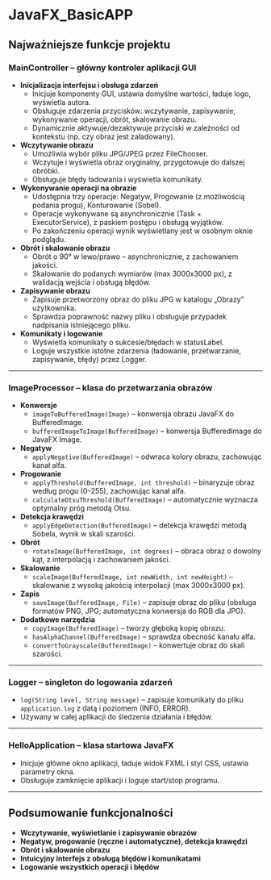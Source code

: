 # JavaFX_BasicAPP

## Najważniejsze funkcje projektu

### **MainController** – główny kontroler aplikacji GUI

- **Inicjalizacja interfejsu i obsługa zdarzeń**
    - Inicjuje komponenty GUI, ustawia domyślne wartości, ładuje logo, wyświetla autora.
    - Obsługuje zdarzenia przycisków: wczytywanie, zapisywanie, wykonywanie operacji, obrót, skalowanie obrazu.
    - Dynamicznie aktywuje/dezaktywuje przyciski w zależności od kontekstu (np. czy obraz jest załadowany).
- **Wczytywanie obrazu**
    - Umożliwia wybór pliku JPG/JPEG przez FileChooser.
    - Wczytuje i wyświetla obraz oryginalny, przygotowuje do dalszej obróbki.
    - Obsługuje błędy ładowania i wyświetla komunikaty.
- **Wykonywanie operacji na obrazie**
    - Udostępnia trzy operacje: Negatyw, Progowanie (z możliwością podania progu), Konturowanie (Sobel).
    - Operacje wykonywane są asynchronicznie (Task + ExecutorService), z paskiem postępu i obsługą wyjątków.
    - Po zakończeniu operacji wynik wyświetlany jest w osobnym oknie podglądu.
- **Obrót i skalowanie obrazu**
    - Obrót o 90° w lewo/prawo – asynchronicznie, z zachowaniem jakości.
    - Skalowanie do podanych wymiarów (max 3000x3000 px), z walidacją wejścia i obsługą błędów.
- **Zapisywanie obrazu**
    - Zapisuje przetworzony obraz do pliku JPG w katalogu „Obrazy” użytkownika.
    - Sprawdza poprawność nazwy pliku i obsługuje przypadek nadpisania istniejącego pliku.
- **Komunikaty i logowanie**
    - Wyświetla komunikaty o sukcesie/błędach w statusLabel.
    - Loguje wszystkie istotne zdarzenia (ładowanie, przetwarzanie, zapisywanie, błędy) przez Logger.

---

### **ImageProcessor** – klasa do przetwarzania obrazów

- **Konwersje**
    - `imageToBufferedImage(Image)` – konwersja obrazu JavaFX do BufferedImage.
    - `bufferedImageToImage(BufferedImage)` – konwersja BufferedImage do JavaFX Image.
- **Negatyw**
    - `applyNegative(BufferedImage)` – odwraca kolory obrazu, zachowując kanał alfa.
- **Progowanie**
    - `applyThreshold(BufferedImage, int threshold)` – binaryzuje obraz według progu (0–255), zachowując kanał alfa.
    - `calculateOtsuThreshold(BufferedImage)` – automatycznie wyznacza optymalny próg metodą Otsu.
- **Detekcja krawędzi**
    - `applyEdgeDetection(BufferedImage)` – detekcja krawędzi metodą Sobela, wynik w skali szarości.
- **Obrót**
    - `rotateImage(BufferedImage, int degrees)` – obraca obraz o dowolny kąt, z interpolacją i zachowaniem jakości.
- **Skalowanie**
    - `scaleImage(BufferedImage, int newWidth, int newHeight)` – skalowanie z wysoką jakością interpolacji (max 3000x3000 px).
- **Zapis**
    - `saveImage(BufferedImage, File)` – zapisuje obraz do pliku (obsługa formatów PNG, JPG; automatyczna konwersja do RGB dla JPG).
- **Dodatkowe narzędzia**
    - `copyImage(BufferedImage)` – tworzy głęboką kopię obrazu.
    - `hasAlphaChannel(BufferedImage)` – sprawdza obecność kanału alfa.
    - `convertToGrayscale(BufferedImage)` – konwertuje obraz do skali szarości.

---

### **Logger** – singleton do logowania zdarzeń

- `log(String level, String message)` – zapisuje komunikaty do pliku `application.log` z datą i poziomem (INFO, ERROR).
- Używany w całej aplikacji do śledzenia działania i błędów.

---

### **HelloApplication** – klasa startowa JavaFX

- Inicjuje główne okno aplikacji, ładuje widok FXML i styl CSS, ustawia parametry okna.
- Obsługuje zamknięcie aplikacji i loguje start/stop programu.

---

## **Podsumowanie funkcjonalności**

- **Wczytywanie, wyświetlanie i zapisywanie obrazów**
- **Negatyw, progowanie (ręczne i automatyczne), detekcja krawędzi**
- **Obrót i skalowanie obrazu**
- **Intuicyjny interfejs z obsługą błędów i komunikatami**
- **Logowanie wszystkich operacji i błędów**
